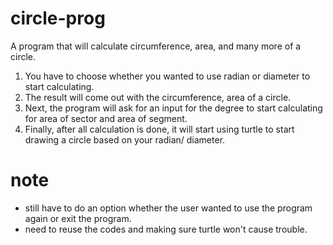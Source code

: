 # circle-prog
A program that will calculate circumference, area, and many more of a circle.

1. You have to choose whether you wanted to use radian or diameter to start calculating.
2. The result will come out with the circumference, area of a circle.
3. Next, the program will ask for an input for the degree to start calculating for area of sector and
   area of segment.
4. Finally, after all calculation is done, it will start using turtle to start drawing a circle based on your radian/
   diameter.

# note
- still have to do an option whether the user wanted to use the program again or exit the program.
- need to reuse the codes and making sure turtle won't cause trouble.
